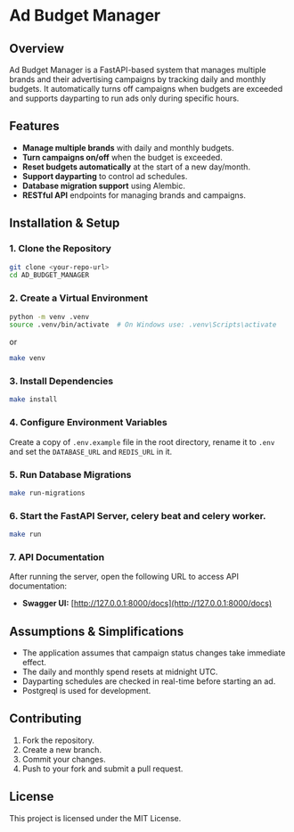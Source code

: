 # Ad Budget Manager

## Overview

Ad Budget Manager is a FastAPI-based system that manages multiple brands and their advertising campaigns by tracking daily and monthly budgets. It automatically turns off campaigns when budgets are exceeded and supports dayparting to run ads only during specific hours.

## Features

- **Manage multiple brands** with daily and monthly budgets.
- **Turn campaigns on/off** when the budget is exceeded.
- **Reset budgets automatically** at the start of a new day/month.
- **Support dayparting** to control ad schedules.
- **Database migration support** using Alembic.
- **RESTful API** endpoints for managing brands and campaigns.

## Installation & Setup

### 1. Clone the Repository

```sh
git clone <your-repo-url>
cd AD_BUDGET_MANAGER
```

### 2. Create a Virtual Environment

```sh
python -m venv .venv
source .venv/bin/activate  # On Windows use: .venv\Scripts\activate
```

or

```sh
make venv
```

### 3. Install Dependencies

```sh
make install
```

### 4. Configure Environment Variables

Create a copy of `.env.example` file in the root directory, rename it to `.env` and set the `DATABASE_URL` and `REDIS_URL` in it.

### 5. Run Database Migrations

```sh
make run-migrations
```

### 6. Start the FastAPI Server, celery beat and celery worker.

```sh
make run
```

### 7. API Documentation

After running the server, open the following URL to access API documentation:

- **Swagger UI:** [http://127.0.0.1:8000/docs](http://127.0.0.1:8000/docs)

## Assumptions & Simplifications

- The application assumes that campaign status changes take immediate effect.
- The daily and monthly spend resets at midnight UTC.
- Dayparting schedules are checked in real-time before starting an ad.
- Postgreql is used for development.

## Contributing

1. Fork the repository.
2. Create a new branch.
3. Commit your changes.
4. Push to your fork and submit a pull request.

## License

This project is licensed under the MIT License.

